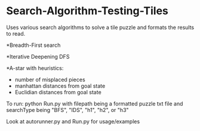 # Search-Algorithm-Testing-Tiles

Uses various search algorithms to solve a tile puzzle and formats the results to read.

*Breadth-First search

*Iterative Deepening DFS

*A-star with heuristics:
  - number of misplaced pieces
  - manhattan distances from goal state
  - Euclidian distances from goal state

To run:
python Run.py <filepath> <searchType>
with filepath being a formatted puzzle txt file and searchType being "BFS", "IDS", "h1", "h2", or "h3"

Look at autorunner.py and Run.py for usage/examples
